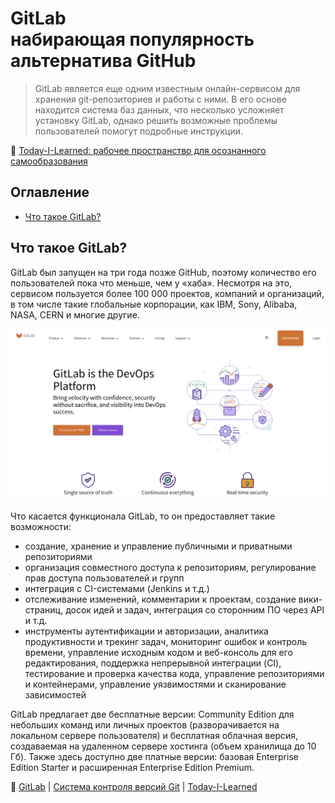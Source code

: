 GitLab  
набирающая популярность альтернатива GitHub
=============================================

> GitLab является еще одним известным онлайн-сервисом для хранения git-репозиториев и работы с ними. В его основе находится система баз данных, что несколько усложняет установку GitLab, однако решить возможные проблемы пользователей помогут подробные инструкции.

📖 [Today-I-Learned: рабочее пространство для осознанного самообразования](/README.md)

Оглавление
-----------

- [Что такое GitLab?](#что-такое-gitlab)

Что такое GitLab?
-----------------

GitLab был запущен на три года позже GitHub, поэтому количество его пользователей пока что меньше, чем у «хаба». Несмотря на это, сервисом пользуется более 100 000 проектов, компаний и организаций, в том числе такие глобальные корпорации, как IBM, Sony, Alibaba, NASA, CERN и многие другие.

![GitLab](/img/GitLab/gitlab-1.png)

Что касается функционала GitLab, то он предоставляет такие возможности:

- создание, хранение и управление публичными и приватными репозиториями
- организация совместного доступа к репозиториям, регулирование прав доступа пользователей и групп
- интеграция с CI-системами (Jenkins и т.д.)
- отслеживание изменений, комментарии к проектам, создание вики-страниц, досок идей и задач, интеграция со сторонним ПО через API и т.д.
- инструменты аутентификации и авторизации, аналитика продуктивности и трекинг задач, мониторинг ошибок и контроль времени, управление исходным кодом и веб-консоль для его редактирования, поддержка непрерывной интеграции (CI), тестирование и проверка качества кода, управление репозиториями и контейнерами, управление уязвимостями и сканирование зависимостей

GitLab предлагает две бесплатные версии: Community Edition для небольших команд или личных проектов (разворачивается на локальном сервере пользователя) и бесплатная облачная версия, создаваемая на удаленном сервере хостинга (объем хранилища до 10 Гб). Также здесь доступно две платные версии: базовая Enterprise Edition Starter и расширенная Enterprise Edition Premium.

📖 [GitLab](#оглавление) | [Система контроля версий Git](../README.md#оглавление) | [Today-I-Learned](/README.md)
